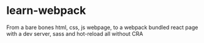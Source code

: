 # learn-webpack
From a bare bones html, css, js webpage, to a webpack bundled react page with a dev server, sass and hot-reload all without CRA

